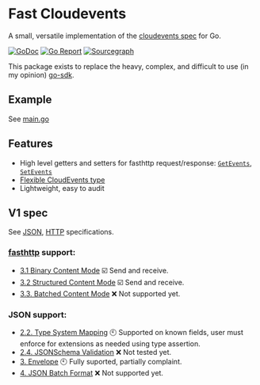 # Fast Cloudevents

A small, versatile implementation of the [cloudevents spec](https://github.com/cloudevents/spec) for Go.

[![GoDoc](https://godoc.org/github.com/CreativeCactus/fast-cloudevents-go?status.svg)](http://godoc.org/github.com/CreativeCactus/fast-cloudevents-go)
[![Go Report](https://goreportcard.com/badge/github.com/CreativeCactus/fast-cloudevents-go)](https://goreportcard.com/report/github.com/CreativeCactus/fast-cloudevents-go)
[![Sourcegraph](https://sourcegraph.com/github.com/CreativeCactus/fast-cloudevents-go/-/badge.svg)](https://sourcegraph.com/github.com/CreativeCactus/fast-cloudevents-go?badge)

This package exists to replace the heavy, complex, and difficult to use (in my opinion) [go-sdk](https://github.com/cloudevents/sdk-go).

## Example

See [main.go](./main.go)

## Features

- High level getters and setters for fasthttp request/response: [`GetEvents`](https://godoc.org/github.com/CreativeCactus/fast-cloudevents-go/fastce#GetEvents), [`SetEvents`](https://godoc.org/github.com/CreativeCactus/fast-cloudevents-go/fastce#SetEvents)
- [Flexible CloudEvents type](https://godoc.org/github.com/CreativeCactus/fast-cloudevents-go/jsonce#CloudEvent)
- Lightweight, easy to audit

## V1 spec

See [JSON](https://github.com/cloudevents/spec/blob/v1.0/json-format.md), [HTTP](https://github.com/cloudevents/spec/blob/v1.0/http-protocol-binding.md) specifications.

### [fasthttp](https://github.com/valyala/fasthttp) support:

- [3.1 Binary Content Mode](https://github.com/cloudevents/spec/blob/v1.0/http-protocol-binding.md#31-binary-content-mode) ☑️  Send and receive.
- [3.2 Structured Content Mode](https://github.com/cloudevents/spec/blob/v1.0/http-protocol-binding.md#32-structured-content-mode) ☑️  Send and receive.
- [3.3. Batched Content Mode](https://github.com/cloudevents/spec/blob/v1.0/http-protocol-binding.md#33-batched-content-mode) ❌  Not supported yet.

### JSON support:

- [2.2. Type System Mapping](https://github.com/cloudevents/spec/blob/v1.0/json-format.md#22-type-system-mapping) 🕙 Supported on known fields, user must enforce for extensions as needed using type assertion.
- [2.4. JSONSchema Validation](https://github.com/cloudevents/spec/blob/v1.0/json-format.md#24-jsonschema-validation) ❌  Not tested yet.
- [3. Envelope](https://github.com/cloudevents/spec/blob/v1.0/json-format.md#24-jsonschema-validation) 🕙 Fully suported, partially complaint.
- [4. JSON Batch Format](https://github.com/cloudevents/spec/blob/v1.0/json-format.md#24-jsonschema-validation) ❌  Not supported yet.
